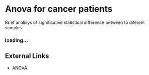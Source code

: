# Anova for cancer patients

Brief analisys of significative statistical difference between to diferent samples

### loading...

## External Links

- [ANOVA](https://www.reneshbedre.com/blog/anova.html)

